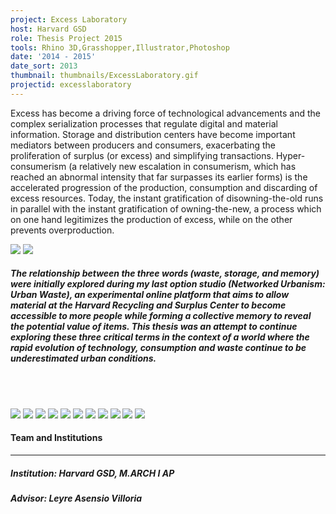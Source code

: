 ```yaml
---
project: Excess Laboratory
host: Harvard GSD
role: Thesis Project 2015
tools: Rhino 3D,Grasshopper,Illustrator,Photoshop
date: '2014 - 2015'
date_sort: 2013
thumbnail: thumbnails/ExcessLaboratory.gif
projectid: excesslaboratory
---
```


<!-- Project overview -->
<div class="project">
  Excess has become a driving force of technological advancements and the complex serialization processes that regulate digital and material information. Storage and distribution centers have become important mediators between producers and consumers, exacerbating the proliferation of surplus (or excess) and simplifying transactions. Hyper-consumerism (a relatively new escalation in consumerism, which has reached an abnormal intensity that far surpasses its earlier forms) is the accelerated progression of the production, consumption and discarding of excess resources. Today, the instant gratification of disowning-the-old runs in parallel with the instant gratification of owning-the-new, a process which on one hand legitimizes the production of excess, while on the other prevents overproduction.
</div>

<!-- Section: Sample project -->
<a href="/thumbnails/ExcessLaboratory.gif" target="_blank">![](/thumbnails/ExcessLaboratory.gif)</a>
<a href="/media/16.jpg" target="_blank">![](/media/16.jpg)</a>

  ##### The relationship between the three words (waste, storage, and memory) were initially explored during my last option studio (Networked Urbanism: Urban Waste), an experimental online platform that aims to allow material at the Harvard Recycling and Surplus Center to become accessible to more people while forming a collective memory to reveal the potential value of items. This thesis was an attempt to continue exploring these three critical terms in the context of a world where the rapid evolution of technology, consumption and waste continue to be underestimated urban conditions.

  <br/><br/>

<a href="/media/09.jpg" target="_blank">![](/media/09.jpg)</a>
<a href="/media/01.jpg" target="_blank">![](/media/01.jpg)</a>
<a href="/media/02.jpg" target="_blank">![](/media/02.jpg)</a>
<a href="/media/03.jpg" target="_blank">![](/media/03.jpg)</a>
<a href="/media/04.jpg" target="_blank">![](/media/04.jpg)</a>
<a href="/media/05.jpg" target="_blank">![](/media/05.jpg)</a>
<a href="/media/06.jpg" target="_blank">![](/media/06.jpg)</a>
<a href="/media/12.jpg" target="_blank">![](/media/12.jpg)</a>
<a href="/media/13.jpg" target="_blank">![](/media/13.jpg)</a>
<a href="/media/14.jpg" target="_blank">![](/media/14.jpg)</a>
<a href="/media/15.jpg" target="_blank">![](/media/15.jpg)</a>

<!-- Section: Credits -->
<div class="project-credits">

  #### Team and Institutions
  ---
  ##### Institution: Harvard GSD, M.ARCH I AP
  ##### Advisor: Leyre Asensio Villoria

</div>
